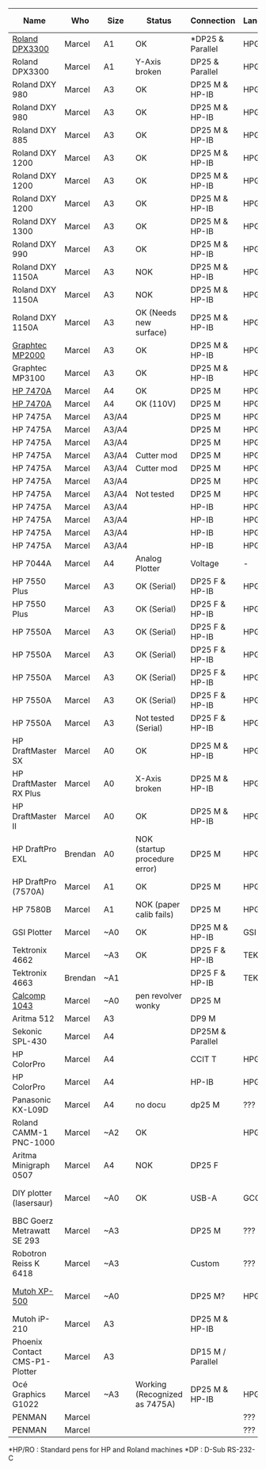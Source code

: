 | Name                            | Who     | Size  | Status                        | Connection        | Language | Pen connection       | Pen count |
|---------------------------------|---------|-------|-------------------------------|-------------------|----------|----------------------|-----------|
| [Roland DPX3300](dpx3300.md)    | Marcel  | A1    | OK                            | *DP25 & Parallel  | HPGL     | *HP/RO               | 8         |
| Roland DPX3300                  | Marcel  | A1    | Y-Axis <br>broken             | DP25 & Parallel   | HPGL     | HP/RO                | 8         |
| Roland DXY 980                  | Marcel  | A3    | OK                            | DP25 M & HP-IB    | HPGL     | HP/RO                | 8         |
| Roland DXY 980                  | Marcel  | A3    | OK                            | DP25 M & HP-IB    | HPGL     | HP/RO                | 8         |
| Roland DXY 885                  | Marcel  | A3    | OK                            | DP25 M & HP-IB    | HPGL     | HP/RO                | 8         |
| Roland DXY 1200                 | Marcel  | A3    | OK                            | DP25 M & HP-IB    | HPGL     | HP/RO                | 8         |
| Roland DXY 1200                 | Marcel  | A3    | OK                            | DP25 M & HP-IB    | HPGL     | HP/RO                | 8         |
| Roland DXY 1200                 | Marcel  | A3    | OK                            | DP25 M & HP-IB    | HPGL     | HP/RO                | 8         |
| Roland DXY 1300                 | Marcel  | A3    | OK                            | DP25 M & HP-IB    | HPGL     | HP/RO                | 8         |
| Roland DXY 990                  | Marcel  | A3    | OK                            | DP25 M & HP-IB    | HPGL     | HP/RO                | 8         |
| Roland DXY 1150A                | Marcel  | A3    | NOK                           | DP25 M & HP-IB    | HPGL     | HP/RO                | 8         |
| Roland DXY 1150A                | Marcel  | A3    | NOK                           | DP25 M & HP-IB    | HPGL     | HP/RO                | 8         |
| Roland DXY 1150A                | Marcel  | A3    | OK (Needs new surface)        | DP25 M & HP-IB    | HPGL     | HP/RO                | 8         |
| [Graphtec MP2000](graphtech.md) | Marcel  | A3    | OK                            | DP25 M & HP-IB    | HPGL     | Graphtec Pens        | 8         |
| Graphtec MP3100                 | Marcel  | A3    | OK                            | DP25 M & HP-IB    | HPGL     | Graphtec Pens        | 8         |
| [HP 7470A](hp7470a.md)          | Marcel  | A4    | OK                            | DP25 M            | HPGL     |                      | 2         |
| [HP 7470A](hp7470a.md)          | Marcel  | A4    | OK (110V)                     | DP25 M            | HPGL     |                      | 2         |
| HP 7475A                        | Marcel  | A3/A4 |                               | DP25 M            | HPGL     | HP/RO                | 6         |
| HP 7475A                        | Marcel  | A3/A4 |                               | DP25 M            | HPGL     | HP/RO                | 6         |
| HP 7475A                        | Marcel  | A3/A4 |                               | DP25 M            | HPGL     | HP/RO                | 6         |
| HP 7475A                        | Marcel  | A3/A4 | Cutter mod                    | DP25 M            | HPGL     | HP/RO                | 6         |
| HP 7475A                        | Marcel  | A3/A4 | Cutter mod                    | DP25 M            | HPGL     | HP/RO                | 6         |
| HP 7475A                        | Marcel  | A3/A4 |                               | DP25 M            | HPGL     | HP/RO                | 6         |
| HP 7475A                        | Marcel  | A3/A4 | Not tested                    | DP25 M            | HPGL     | HP/RO                | 6         |
| HP 7475A                        | Marcel  | A3/A4 |                               | HP-IB             | HPGL     | HP/RO                | 6         |
| HP 7475A                        | Marcel  | A3/A4 |                               | HP-IB             | HPGL     | HP/RO                | 6         |
| HP 7475A                        | Marcel  | A3/A4 |                               | HP-IB             | HPGL     | HP/RO                | 6         |
| HP 7475A                        | Marcel  | A3/A4 |                               | HP-IB             | HPGL     | HP/RO                | 6         |
| HP 7044A                        | Marcel  | A4    | Analog Plotter                | Voltage           | -        | Unique pen           | 1         |
| HP 7550 Plus                    | Marcel  | A3    | OK (Serial)                   | DP25 F & HP-IB    | HPGL     | HP/RO                | 8         |
| HP 7550 Plus                    | Marcel  | A3    | OK (Serial)                   | DP25 F & HP-IB    | HPGL     | HP/RO                | 8         |
| HP 7550A                        | Marcel  | A3    | OK (Serial)                   | DP25 F & HP-IB    | HPGL     | HP/RO                | 8         |
| HP 7550A                        | Marcel  | A3    | OK (Serial)                   | DP25 F & HP-IB    | HPGL     | HP/RO                | 8         |
| HP 7550A                        | Marcel  | A3    | OK (Serial)                   | DP25 F & HP-IB    | HPGL     | HP/RO                | 8         |
| HP 7550A                        | Marcel  | A3    | OK (Serial)                   | DP25 F & HP-IB    | HPGL     | HP/RO                | 8         |
| HP 7550A                        | Marcel  | A3    | Not tested (Serial)           | DP25 F & HP-IB    | HPGL     | HP/RO                | 8         |
| HP DraftMaster SX               | Marcel  | A0    | OK                            | DP25 M & HP-IB    | HPGL     |                      | 8         |
| HP DraftMaster RX Plus          | Marcel  | A0    | X-Axis <br>broken             | DP25 M & HP-IB    | HPGL     |                      | 8         |
| HP DraftMaster II               | Marcel  | A0    | OK                            | DP25 M & HP-IB    | HPGL     |                      | 8         |
| HP DraftPro EXL                 | Brendan | A0    | NOK (startup procedure error) | DP25 M            | HPGL     | HP/RO                | 8         |
| HP DraftPro (7570A)             | Marcel  | A1    | OK                            | DP25 M            | HPGL     | HP/RO                | 8         |
| HP 7580B                        | Marcel  | A1    | NOK (paper calib fails)       | DP25 M            | HPGL     | HP/RO                | 8         |
| GSI Plotter                     | Marcel  | ~A0   | OK                            | DP25 M & HP-IB    | GSI      | GSI Adapter          | 1         |
| Tektronix 4662                  | Marcel  | ~A3   | OK                            | DP25 F & HP-IB    | TEK      | Rotring Isograph     | 1         |
| Tektronix 4663                  | Brendan | ~A1   |                               | DP25 F & HP-IB    | TEK      | Rotring Isograph     | 2         |
| [Calcomp 1043](calcomp1043.md)  | Marcel  | ~A0   | pen revolver wonky            | DP25 M            |          | Calcomp pens         | 8         |
| Aritma 512                      | Marcel  | A3    |                               | DP9 M             |          | HP/RO                | 8         |
| Sekonic SPL-430                 | Marcel  | A4    |                               | DP25M & Parallel  |          |                      |           |
| HP ColorPro                     | Marcel  | A4    |                               | CCIT T            | HPGL     |                      | 6         |
| HP ColorPro                     | Marcel  | A4    |                               | HP-IB             | HPGL     |                      | 6         |
| Panasonic KX-L09D               | Marcel  | A4    | no docu                       | dp25 M            | ???      |                      |           |
| Roland CAMM-1 PNC-1000          | Marcel  | ~A2   | OK                            |                   | HPGL     | HP/RO                | 1         |
| Aritma Minigraph 0507           | Marcel  | A4    | NOK                           | DP25 F            |          |                      | 1         |
| DIY plotter (lasersaur)         | Marcel  | ~A0   | OK                            | USB-A             | GCODE    | max diameter 23mm    | 1         |
| BBC Goerz Metrawatt SE 293      | Marcel  | ~A3   |                               | DP25 M            | ???      |                      | 8         |
| Robotron Reiss K 6418           | Marcel  | ~A3   |                               | Custom            | ???      |                      | 1         |
| [Mutoh XP-500](mutoh_xp500.md)  | Marcel  | ~A0   |                               | DP25 M?           | HPGL2    | HP/RO + Mutoh Pencil | 8         |
| Mutoh iP-210                    | Marcel  | A3    |                               | DP25 M & HP-IB    |          | Mutoh Pens           | 8         |
| Phoenix Contact CMS-P1-Plotter  | Marcel  | A3    |                               | DP15 M / Parallel |          |                      | 4         |
| Océ Graphics G1022              | Marcel  | ~A3   | Working (Recognized as 7475A) | DP25 M & HP-IB    | HPGL     | HP/RO                | 6         |
| PENMAN                          | Marcel  |       |                               |                   | ???      | HP/RO                | 3         |
| PENMAN                          | Marcel  |       |                               |                   | ???      | HP/RO                | 3         |

*HP/RO  : Standard pens for HP and Roland machines
*DP     : D-Sub RS-232-C